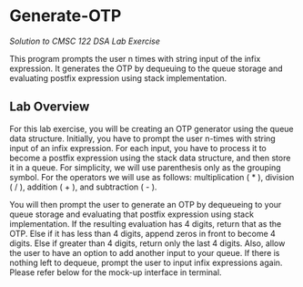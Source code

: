 # Generate-OTP
_Solution to CMSC 122 DSA Lab Exercise_

This program prompts the user n times with string input of the infix expression. It generates the OTP by dequeuing to the queue storage and evaluating postfix expression using stack implementation.

## Lab Overview
For this lab exercise, you will be creating an OTP generator using the queue data structure. Initially, you have to prompt the user n-times with string input of an infix expression. For each input, you have to process it to become a postfix expression using the stack data structure, and then store it in a queue. For simplicity, we will use parenthesis only as the grouping symbol. For the operators we will use as follows: multiplication ( * ), division ( / ),  addition ( + ), and subtraction ( - ).

You will then prompt the user to generate an OTP by dequeueing to your queue storage and evaluating that postfix expression using stack implementation. If the resulting evaluation has 4 digits, return that as the OTP. Else if it has less than 4 digits, append zeros in front to become 4 digits. Else if greater than 4 digits, return only the last 4 digits. Also, allow the user to have an option to add another input to your queue. If there is nothing left to dequeue, prompt the user to input infix expressions again. Please refer below for the mock-up interface in terminal.



